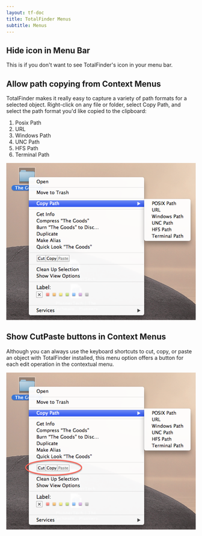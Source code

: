 ```yaml
---
layout: tf-doc
title: TotalFinder Menus
subtitle: Menus
---
```


## Hide icon in Menu Bar

This is if you don't want to see TotalFinder's icon in your menu bar.

## Allow path copying from Context Menus

TotalFinder makes it really easy to capture a variety of path formats for a selected object.  Right-click on any file or folder, select Copy Path, and select the path format you'd like copied to the clipboard:

1. Posix Path
2. URL
3. Windows Path
4. UNC Path
5. HFS Path
6. Terminal Path

<img src="/images/context-menu-path.png" style="margin-bottom: 0px">

## Show CutPaste buttons in Context Menus

Although you can always use the keyboard shortcuts to cut, copy, or paste an object with TotalFinder installed, this menu option offers a button for each edit operation in the contextual menu.

<img src="/images/context-menu-buttons.png" style="margin-bottom: 0px">